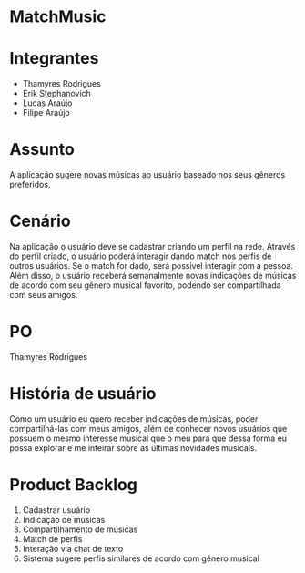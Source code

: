 # MatchMusic

# Integrantes
- Thamyres Rodrigues 
- Erik Stephanovich
- Lucas Araújo
- Filipe Araújo

# Assunto
A aplicação sugere novas músicas ao usuário baseado nos seus gêneros preferidos.

# Cenário
Na aplicação o usuário deve se cadastrar criando um perfil na rede. Através do perfil criado, o usuário poderá interagir dando match nos perfis de outros usuários. Se o match for dado, será possivel interagir com a pessoa. Além disso, o usuário receberá semanalmente novas indicações de músicas de acordo com seu gênero musical favorito, podendo ser compartilhada com seus amigos.

# PO
Thamyres Rodrigues 

# História de usuário
Como um usuário eu quero receber indicações de músicas, poder compartilhá-las com meus amigos, além de conhecer novos usuários que possuem o mesmo interesse musical que o meu para que dessa forma eu possa explorar e me inteirar sobre as últimas novidades musicais.

# Product Backlog
1. Cadastrar usuário
2. Indicação de músicas
3. Compartilhamento de músicas
4. Match de perfis
5. Interação via chat de texto
6. Sistema sugere perfis similares de acordo com gênero musical 
